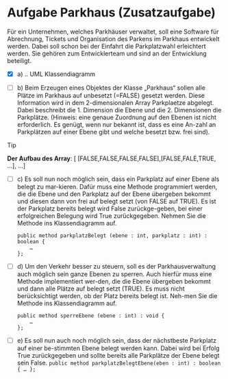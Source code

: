 # Aufgabe Parkhaus (Zusatzaufgabe)
Für ein Unternehmen, welches Parkhäuser verwaltet,
soll eine Software für Abrechnung, Tickets und Organisation
des Parkens im Parkhaus entwickelt werden.
Dabei soll schon bei der Einfahrt die Parkplatzwahl erleichtert
werden. Sie gehören zum Entwicklerteam und
sind an der Entwicklung beteiligt.

- [x] a) .. UML Klassendiagramm

- [ ] b) Beim Erzeugen eines Objektes der Klasse „Parkhaus“ sollen alle Plätze im Parkhaus auf unbesetzt (=FALSE) gesetzt werden. Diese Information wird in dem 2-dimensionalen Array Parkplaetze abgelegt. Dabei beschreibt die 1. Dimension die Ebene und die 2. Dimensionen die Parkplätze. (Hinweis: eine genaue Zuordnung auf den Ebenen ist nicht erforderlich. Es genügt, wenn nur bekannt ist, dass es eine An-zahl an Parkplätzen auf einer Ebene gibt und welche besetzt bzw. frei sind).

> [!TIP]
> **Der Aufbau des Array**:
> [ [FALSE,FALSE,FALSE,FALSE],[FALSE,FALE,TRUE, …], …]


- [ ] c)	Es soll nun noch möglich sein, dass ein Parkplatz auf einer Ebene als belegt zu mar-kieren. Dafür muss eine Methode programmiert werden, die die Ebene und den Parkplatz auf der Ebene übergeben bekommt und diesen dann von frei auf belegt setzt (von FALSE auf TRUE). Es ist der Parkplatz bereits belegt wird False zurückge-geben, bei einer erfolgreichen Belegung wird True zurückgegeben. Nehmen Sie die Methode ins Klassendiagramm auf.

    ```
    public method parkplatzBelegt (ebene : int, parkplatz : int) : boolean {
    	…
    };
    ```
- [ ] d)	Um den Verkehr besser zu steuern, soll es der Parkhausverwaltung auch möglich sein ganze Ebenen zu sperren. Auch hierfür muss eine Methode implementiert wer-den, die die Ebene übergeben bekommt und dann alle Plätze auf belegt setzt (TRUE). Es muss nicht berücksichtigt werden, ob der Platz bereits belegt ist. Neh-men Sie die Methode ins Klassendiagramm auf.
    ```
    public method sperreEbene (ebene : int) : void {
    	…
    };
    ```
- [ ] e)	Es soll nun auch noch möglich sein, dass der nächstbeste Parkplatz auf einer be-stimmten Ebene belegt werden kann. Dabei wird bei Erfolg True zurückgegeben und sollte bereits alle Parkplätze der Ebene belegt sein False.
      ```
      public method parkplatzBelegtEbene(eben : int) : boolean {
	    …
      };
      ```


